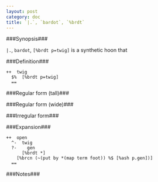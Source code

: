 ```yaml
---
layout: post
category: doc
title: `|.`, `bardot`, `%brdt`
---
```


###Synopsis###

`|.`, `bardot`, `[%brdt p=twig]` is a synthetic hoon that

###Definition###

    ++  twig  
      $%  [%brdt p=twig]
      ==

###Regular form (tall)###

###Regular form (wide)###

###Irregular form###

###Expansion###
    
    ++  open
      ^-  twig
      ?-    gen
          [%brdt *]  
        [%brcn (~(put by *(map term foot)) %$ [%ash p.gen])]
      ==

###Notes###


